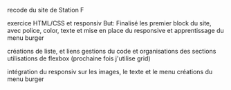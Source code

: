recode du site de Station F

exercice HTML/CSS et responsiv
But: Finalisé les premier block du site, avec police, color, texte et mise en place du responsive et apprentissage du menu burger

créations de liste, et liens
gestions du code et organisations des sections
utilisations de flexbox (prochaine fois j'utilise grid)

intégration du responsiv sur les images, le texte et le menu
créations du menu burger